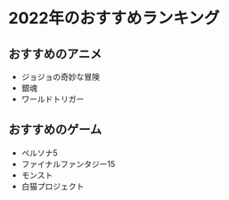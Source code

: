 # 2022年のおすすめランキング

## おすすめのアニメ
- ジョジョの奇妙な冒険　　
- 銀魂
- ワールドトリガー

## おすすめのゲーム
- ペルソナ5
- ファイナルファンタジー15
- モンスト
- 白猫プロジェクト